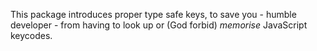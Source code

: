 This package introduces proper type safe keys, to save you - humble developer - from having to look up
or (God forbid) _memorise_ JavaScript keycodes.
